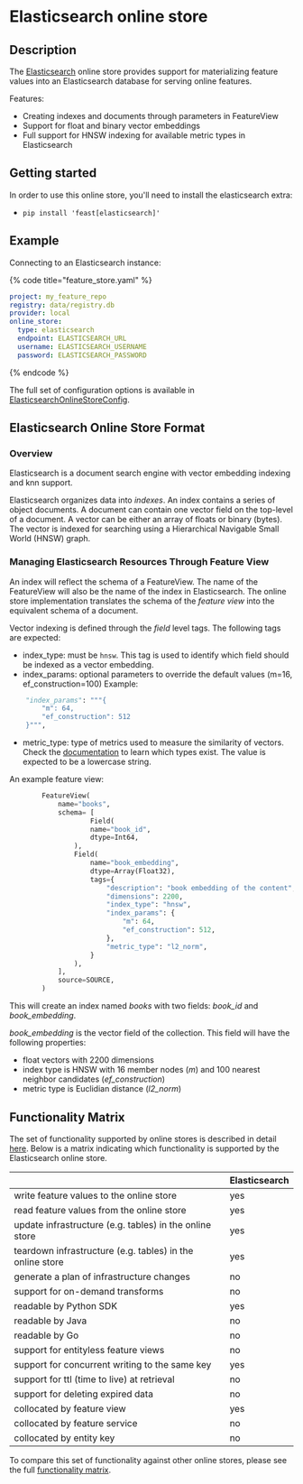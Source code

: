 # Elasticsearch online store

## Description

The [Elasticsearch](https://www.elastic.co/) online store provides support for materializing feature values into an Elasticsearch database for serving online features.

Features:
* Creating indexes and documents through parameters in FeatureView
* Support for float and binary vector embeddings
* Full support for HNSW indexing for available metric types in Elasticsearch

## Getting started
In order to use this online store, you'll need to install the elasticsearch extra:
- `pip install 'feast[elasticsearch]'`

## Example

Connecting to an Elasticsearch instance:

{% code title="feature_store.yaml" %}
```yaml
project: my_feature_repo
registry: data/registry.db
provider: local
online_store:
  type: elasticsearch
  endpoint: ELASTICSEARCH_URL
  username: ELASTICSEARCH_USERNAME
  password: ELASTICSEARCH_PASSWORD
```
{% endcode %}

The full set of configuration options is available in [ElasticsearchOnlineStoreConfig](https://github.com/ExpediaGroup/feast/blob/master/sdk/python/feast/expediagroup/vectordb/elasticsearch_online_store.py#L40).

## Elasticsearch Online Store Format

### Overview

Elasticsearch is a document search engine with vector embedding indexing and knn support.

Elasticsearch organizes data into _indexes_. An index contains a series of object documents. A document can contain one vector field on the top-level of a document. A vector can be either an array of floats or binary (bytes). The vector is indexed for searching using a Hierarchical Navigable Small World (HNSW) graph.

### Managing Elasticsearch Resources Through Feature View

An index will reflect the schema of a FeatureView. The name of the FeatureView will also be the name of the index in Elasticsearch. The online store implementation translates the schema of the _feature view_ into the equivalent schema of a document.

Vector indexing is defined through the _field_ level tags. The following tags are expected:

* index_type: must be `hnsw`. This tag is used to identify which field should be indexed as a vector embedding.
* index_params: optional parameters to override the default values (m=16, ef_construction=100)
  Example:
```python
    "index_params": """{
        "m": 64,
        "ef_construction": 512
    }""",
```
* metric_type: type of metrics used to measure the similarity of vectors. Check the [documentation](https://www.elastic.co/guide/en/elasticsearch/reference/8.8/dense-vector.html) to learn which types exist. The value is expected to be a lowercase string.


An example feature view:
```python
        FeatureView(
            name="books",
            schema= [
                    Field(
                    name="book_id",
                    dtype=Int64,
                ),
                Field(
                    name="book_embedding",
                    dtype=Array(Float32),
                    tags={
                        "description": "book embedding of the content",
                        "dimensions": 2200,
                        "index_type": "hnsw",
                        "index_params": {
                            "m": 64,
                            "ef_construction": 512,
                        },
                        "metric_type": "l2_norm",
                    }
                ),
            ],
            source=SOURCE,
        )
```

This will create an index named _books_ with two fields: _book_id_ and _book_embedding_.

_book_embedding_ is the vector field of the collection. This field will have the following properties:
* float vectors with 2200 dimensions
* index type is HNSW with 16 member nodes (_m_) and 100 nearest neighbor candidates (_ef_construction_)
* metric type is Euclidian distance (_l2_norm_)

## Functionality Matrix

The set of functionality supported by online stores is described in detail [here](overview.md#functionality).
Below is a matrix indicating which functionality is supported by the Elasticsearch online store.

|                                                           | Elasticsearch |
| :-------------------------------------------------------- |:--------------|
| write feature values to the online store                  | yes           |
| read feature values from the online store                 | yes           |
| update infrastructure (e.g. tables) in the online store   | yes           |
| teardown infrastructure (e.g. tables) in the online store | yes           |
| generate a plan of infrastructure changes                 | no            |
| support for on-demand transforms                          | no            |
| readable by Python SDK                                    | yes           |
| readable by Java                                          | no            |
| readable by Go                                            | no            |
| support for entityless feature views                      | no            |
| support for concurrent writing to the same key            | yes           |
| support for ttl (time to live) at retrieval               | no            |
| support for deleting expired data                         | no            |
| collocated by feature view                                | yes           |
| collocated by feature service                             | no            |
| collocated by entity key                                  | no            |

To compare this set of functionality against other online stores, please see the full [functionality matrix](overview.md#functionality-matrix).
